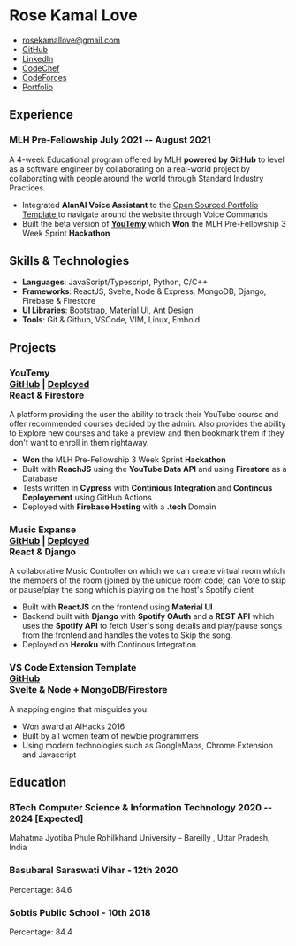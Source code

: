 <!-- The (first) h1 will be used as the <title> of the HTML page -->
# Rose Kamal Love

<!-- The unordered list immediately after the h1 will be formatted on a single
line. It is intended to be used for contact details -->
- <rosekamallove@gmail.com>
- [GitHub](https://github.com/rosekamallove)
- [LinkedIn](https://www.linkedin.com/in/rose-kamal-love-1146141b0/)
- [CodeChef](https://codechef.com/users/rosekamallove)
- [CodeForces](https://codeforces.com/profile/rosekamallove)
- [Portfolio](https://rosekamallove.github.io)


## Experience

<!-- You have to wrap the "left" and "right" half of these headings in spans by
hand -->
### <span>MLH Pre-Fellowship</span> <span class="technologies">July 2021 -- August 2021</span>

A 4-week Educational program offered by MLH **powered by GitHub** to level as a software engineer by collaborating
on a real-world project by collaborating with people around the world through Standard Industry Practices. 

 - Integrated **AlanAI Voice Assistant** to the [Open Sourced Portfolio Template ](https://github.com/rosekamallove/Portfolio-MLH) to navigate around the website
   through Voice Commands
 - Built the beta version of **[YouTemy](https://github.com/rosekamallove/youtemy)** which **Won** the MLH Pre-Fellowship 3 Week Sprint **Hackathon**

## Skills & Technologies

 - **Languages**: JavaScript/Typescript, Python, C/C++
 - **Frameworks**: ReactJS, Svelte, Node & Express, MongoDB, Django, Firebase & Firestore
 - **UI Libraries**: Bootstrap, Material UI, Ant Design
 - **Tools**: Git & Github, VSCode, VIM, Linux, Embold

<!-- ## Competetive Achievments -->


## Projects

### <span>YouTemy <div class="link">[GitHub](https://github.com/rosekamallove/youtemy) | [Deployed](https://youtemy.tech)</div></span> <span class="technologies">React & Firestore</span>

A platform providing the user the ability to track their YouTube course and offer recommended courses decided by the
admin. Also provides the ability to Explore new courses and take a preview and then bookmark them if they don't want
to enroll in them rightaway.

   - **Won** the MLH Pre-Fellowship 3 Week Sprint **Hackathon**
   - Built with **ReachJS** using the **YouTube Data API** and using **Firestore** as a Database
   - Tests written in **Cypress** with **Continious Integration** and **Continous Deployement** using GitHub Actions
   - Deployed with **Firebase Hosting** with a **.tech** Domain


### <span>Music Expanse<div class="link">[GitHub](https://github.com/rosekamallove/music-expanse) | [Deployed](https://music-expanse.herokuapp.com)</div></span> <span class="technologies">React & Django</span>

A collaborative Music Controller on which we can create virtual room which the members of the room (joined by the unique
room code) can Vote to skip or pause/play the song which is playing on the host's Spotify client

   - Built with **ReactJS** on the frontend using **Material UI**
   - Backend built with **Django** with **Spotify OAuth** and a **REST API** which uses the **Spotify API** to fetch User's
       song details and play/pause songs from the frontend and handles the votes to Skip the song.
   - Deployed on **Heroku** with Continous Integration 


### <span>VS Code Extension Template<div class="link">[GitHub](https://github.com/rosekamallove/vscode-extension-template)</div></span> <span class="technologies">Svelte & Node + MongoDB/Firestore</span>

A mapping engine that misguides you:

   - Won award at AIHacks 2016
   - Built by all women team of newbie programmers
   - Using modern technologies such as GoogleMaps, Chrome Extension and Javascript


## Education

### <span>BTech Computer Science & Information Technology </span > <span class="technologies">2020 -- 2024 [Expected]</span>
Mahatma Jyotiba Phule Rohilkhand University - Bareilly , Uttar Pradesh, India

### <span>Basubaral Saraswati Vihar - 12th <!-- <div class="marks"> Percentage: 84.6</div>--> </span > <span class="technologies">2020</span>
Percentage: 84.6

### <span>Sobtis Public School - 10th <!--<div class="marks"> Percentage: 84.4 </div> --></span> <span class="technologies">2018</span>
Percentage: 84.4

